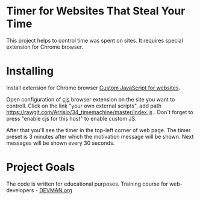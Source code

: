# Timer for Websites That Steal Your Time

This project helps to control time was spent on sites. It requires special extension for Chrome browser.

# Installing

Install extension for Chrome browser [Custom JavaScript for websites](https://chrome.google.com/webstore/detail/custom-javascript-for-web/poakhlngfciodnhlhhgnaaelnpjljija).

Open configuration of [cjs](https://chrome.google.com/webstore/detail/custom-javascript-for-web/poakhlngfciodnhlhhgnaaelnpjljija) browser extension on the site you want to controll. Click on the link "your own external scripts", add path https://rawgit.com/Arrisio/34_timemachine/master/index.js . Don`t forget to press "enable cjs for this host" to enable custom JS.

After that you'll see the timer in the top-left corner of web page. The timer preset is 3 minutes after which the motivation message will be shown. Next messages will be shown every 30 seconds.

# Project Goals

The code is written for educational purposes. Training course for web-developers - [DEVMAN.org](https://devman.org)
